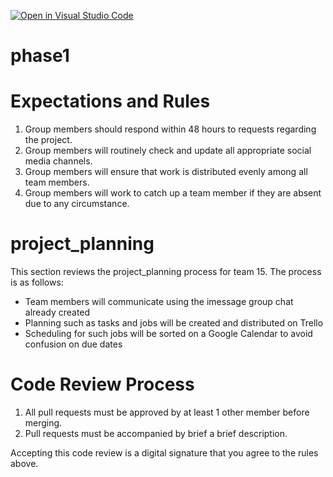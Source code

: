 [![Open in Visual Studio Code](https://classroom.github.com/assets/open-in-vscode-c66648af7eb3fe8bc4f294546bfd86ef473780cde1dea487d3c4ff354943c9ae.svg)](https://classroom.github.com/online_ide?assignment_repo_id=10593363&assignment_repo_type=AssignmentRepo)

# phase1

# Expectations and Rules
1. Group members should respond within 48 hours to requests regarding the project.
2. Group members will routinely check and update all appropriate social media channels.
3. Group members will ensure that work is distributed evenly among all team members.
4. Group members will work to catch up a team member if they are absent due to any circumstance.

# project_planning
This section reviews the project_planning process for team 15. The process is as follows:

- Team members will communicate using the imessage group chat already created
- Planning such as tasks and jobs will be created and distributed on Trello
- Scheduling for such jobs will be sorted on a Google Calendar to avoid confusion on due dates

# Code Review Process
1. All pull requests must be approved by at least 1 other member before merging.
2. Pull requests must be accompanied by brief a brief description.

Accepting this code review is a digital signature that you agree to the rules above.
